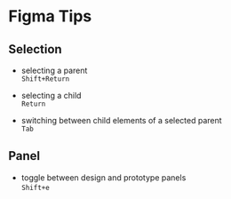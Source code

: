 # Figma Tips

## Selection
* selecting a parent\
  `Shift+Return`

* selecting a child\
  `Return`

* switching between child elements of a selected parent\
  `Tab`

## Panel
* toggle between design and prototype panels\
 `Shift+e`
